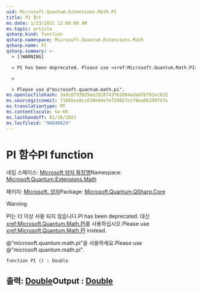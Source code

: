 ```yaml
---
uid: Microsoft.Quantum.Extensions.Math.PI
title: PI 함수
ms.date: 1/23/2021 12:00:00 AM
ms.topic: article
qsharp.kind: function
qsharp.namespace: Microsoft.Quantum.Extensions.Math
qsharp.name: PI
qsharp.summary: >-
  > [!WARNING]

  > PI has been deprecated. Please use <xref:Microsoft.Quantum.Math.PI> instead.

  >

  > Please use @"microsoft.quantum.math.pi".
ms.openlocfilehash: 3a9c8f93929ae2928743762804adadfbf02ec832
ms.sourcegitcommit: 71605ea9cc630e84e7ef29027e1f0ea06299747e
ms.translationtype: MT
ms.contentlocale: ko-KR
ms.lasthandoff: 01/26/2021
ms.locfileid: "98849629"
---
```

# <a name="pi-function"></a><span data-ttu-id="6eb54-102">PI 함수</span><span class="sxs-lookup"><span data-stu-id="6eb54-102">PI function</span></span>

<span data-ttu-id="6eb54-103">네임 스페이스: [Microsoft 양자 확장명](xref:Microsoft.Quantum.Extensions.Math)</span><span class="sxs-lookup"><span data-stu-id="6eb54-103">Namespace: [Microsoft.Quantum.Extensions.Math](xref:Microsoft.Quantum.Extensions.Math)</span></span>

<span data-ttu-id="6eb54-104">패키지: [Microsoft. 양자](https://nuget.org/packages/Microsoft.Quantum.QSharp.Core)</span><span class="sxs-lookup"><span data-stu-id="6eb54-104">Package: [Microsoft.Quantum.QSharp.Core](https://nuget.org/packages/Microsoft.Quantum.QSharp.Core)</span></span>


> [!WARNING]
> <span data-ttu-id="6eb54-105">PI는 더 이상 사용 되지 않습니다.</span><span class="sxs-lookup"><span data-stu-id="6eb54-105">PI has been deprecated.</span></span> <span data-ttu-id="6eb54-106">대신 <xref:Microsoft.Quantum.Math.PI>를 사용하십시오.</span><span class="sxs-lookup"><span data-stu-id="6eb54-106">Please use <xref:Microsoft.Quantum.Math.PI> instead.</span></span>
>
> <span data-ttu-id="6eb54-107">@"microsoft.quantum.math.pi"을 사용하세요.</span><span class="sxs-lookup"><span data-stu-id="6eb54-107">Please use @"microsoft.quantum.math.pi".</span></span>



```qsharp
function PI () : Double
```


## <a name="output--double"></a><span data-ttu-id="6eb54-108">출력: [Double](xref:microsoft.quantum.lang-ref.double)</span><span class="sxs-lookup"><span data-stu-id="6eb54-108">Output : [Double](xref:microsoft.quantum.lang-ref.double)</span></span>

